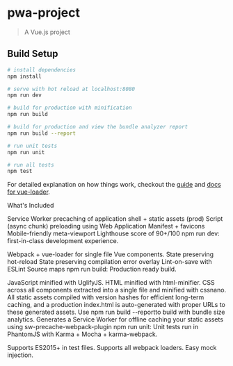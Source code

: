 # pwa-project

> A Vue.js project

## Build Setup

``` bash
# install dependencies
npm install

# serve with hot reload at localhost:8080
npm run dev

# build for production with minification
npm run build

# build for production and view the bundle analyzer report
npm run build --report

# run unit tests
npm run unit

# run all tests
npm test
```

For detailed explanation on how things work, checkout the [guide](http://vuejs-templates.github.io/webpack/) and [docs for vue-loader](http://vuejs.github.io/vue-loader).

What's Included

Service Worker precaching of application shell + static assets (prod)
Script (async chunk) preloading using <link rel="preload">
Web Application Manifest + favicons
Mobile-friendly meta-viewport
Lighthouse score of 90+/100
npm run dev: first-in-class development experience.

Webpack + vue-loader for single file Vue components.
State preserving hot-reload
State preserving compilation error overlay
Lint-on-save with ESLint
Source maps
npm run build: Production ready build.

JavaScript minified with UglifyJS.
HTML minified with html-minifier.
CSS across all components extracted into a single file and minified with cssnano.
All static assets compiled with version hashes for efficient long-term caching, and a production index.html is auto-generated with proper URLs to these generated assets.
Use npm run build --reportto build with bundle size analytics.
Generates a Service Worker for offline caching your static assets using sw-precache-webpack-plugin
npm run unit: Unit tests run in PhantomJS with Karma + Mocha + karma-webpack.

Supports ES2015+ in test files.
Supports all webpack loaders.
Easy mock injection.